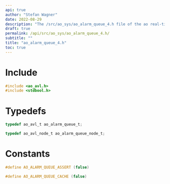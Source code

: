 ```yaml
---
api: true
author: "Stefan Wagner"
date: 2022-08-29
description: "The /src/ao_sys/ao_alarm_queue_4.h file of the ao real-time operating system."
draft: true
permalink: /api/src/ao_sys/ao_alarm_queue_4.h/
subtitle: ""
title: "ao_alarm_queue_4.h"
toc: true
---
```


# Include

```c
#include <ao_avl.h>
#include <stdbool.h>
```

# Typedefs

```c
typedef ao_avl_t ao_alarm_queue_t;
```

```c
typedef ao_avl_node_t ao_alarm_queue_node_t;
```

# Constants

```c
#define AO_ALARM_QUEUE_ASSERT (false)
```

```c
#define AO_ALARM_QUEUE_CACHE (false)
```

